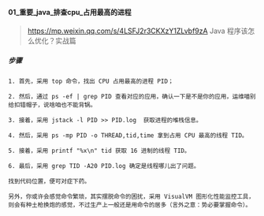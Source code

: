 #### 01_重要_java_排查cpu_占用最高的进程

> https://mp.weixin.qq.com/s/4LSFJ2r3CKXzY1ZLvbf9zA  Java 程序该怎么优化？实战篇  

##### 步骤
```
1. 首先，采用 top 命令，找出 CPU 占用最高的进程 PID；

2. 然后，通过 ps -ef | grep PID 查看对应的应用，确认一下是不是你的应用，运维喵别给扣错帽子，说啥咱也不能背锅。

3. 接着，采用 jstack -l PID >> PID.log  获取进程的堆栈信息。

4. 然后，采用 ps -mp PID -o THREAD,tid,time 拿到占用 CPU 最高的线程 TID。

5. 接着，采用 printf "%x\n" tid 获取 16 进制的线程 TID。

6. 最后，采用 grep TID -A20 PID.log 确定是线程哪儿出了问题。

找到代码位置，便可对症下药。

另外，你或许会感觉命令繁琐，其实摆脱命令的困扰，采用 VisualVM 图形化性能监控工具，则会有种土枪换炮的感觉，不过生产上一般还是用命令的居多（言外之意：势必要掌握命令）。
```
